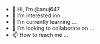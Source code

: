 - 👋 Hi, I’m @anuj647
- 👀 I’m interested inn ...
- 🌱 I’m currently learning ...
- 💞️ I’m looking to collaborate on ...
- 📫 How to reach me ...

<!---
anuj647/anuj647 is a ✨ special ✨ repository because its `README.md` (this file) appears on your GitHub profile.
You can click the Preview link to take a look at your changes.
--->
